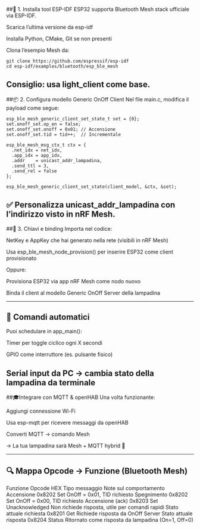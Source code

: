 ##🔧 1. Installa tool ESP-IDF
ESP32 supporta Bluetooth Mesh stack ufficiale via ESP-IDF.

Scarica l’ultima versione da esp-idf

Installa Python, CMake, Git se non presenti

Clona l’esempio Mesh da:
```
git clone https://github.com/espressif/esp-idf
cd esp-idf/examples/bluetooth/esp_ble_mesh
```
Consiglio: usa light_client come base.
---
##📦 2. Configura modello Generic OnOff Client
Nel file main.c, modifica il payload come segue:
```
esp_ble_mesh_generic_client_set_state_t set = {0};
set.onoff_set.op_en = false;
set.onoff_set.onoff = 0x01; // Accensione
set.onoff_set.tid = tid++;  // Incrementale

esp_ble_mesh_msg_ctx_t ctx = {
  .net_idx = net_idx,
  .app_idx = app_idx,
  .addr    = unicast_addr_lampadina,
  .send_ttl = 3,
  .send_rel = false
};

esp_ble_mesh_generic_client_set_state(client_model, &ctx, &set);
```
✅ Personalizza unicast_addr_lampadina con l’indirizzo visto in nRF Mesh.
---
##🔐 3. Chiavi e binding
Importa nel codice:

NetKey e AppKey che hai generato nella rete (visibili in nRF Mesh)

Usa esp_ble_mesh_node_provision() per inserire ESP32 come client provisionato

Oppure:

Provisiona ESP32 via app nRF Mesh come nodo nuovo

Binda il client al modello Generic OnOff Server della lampadina

---

## 🔁 Comandi automatici
Puoi schedulare in app_main():

Timer per toggle ciclico ogni X secondi

GPIO come interruttore (es. pulsante fisico)

Serial input da PC → cambia stato della lampadina da terminale
---
##🎓Integrare con MQTT & openHAB
Una volta funzionante:

Aggiungi connessione Wi-Fi

Usa esp-mqtt per ricevere messaggi da openHAB

Converti MQTT → comando Mesh

→ La tua lampadina sarà Mesh + MQTT hybrid 🧠

---

## 🔍 Mappa Opcode → Funzione (Bluetooth Mesh)
Funzione	Opcode HEX	Tipo messaggio	Note sul comportamento
Accensione	0x8202	Set	OnOff = 0x01, TID richiesto
Spegnimento	0x8202	Set	OnOff = 0x00, TID richiesto
Accensione (ack)	0x8203	Set Unacknowledged	Non richiede risposta, utile per comandi rapidi
Stato attuale richiesta	0x8201	Get	Richiede risposta da OnOff Server
Stato attuale risposta	0x8204	Status	Ritornato come risposta da lampadina (On=1, Off=0)
